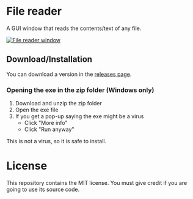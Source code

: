 # File reader

A GUI window that reads the contents/text of any file.

[![File reader window](https://github.com/user-attachments/assets/ca6d6935-8084-4ee2-9e75-a3291b894843)](#)

## Download/Installation

You can download a version in the [releases page](https://github.com/Synthird/File-reader/releases).

### Opening the exe in the zip folder (Windows only)

1. Download and unzip the zip folder
3. Open the exe file
4. If you get a pop-up saying the exe might be a virus
    - Click "More info"
    - Click "Run anyway"

This is not a virus, so it is safe to install.

# License

This repository contains the MIT license. You must give credit if you are going to use its source code.
